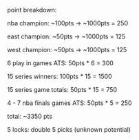 point breakdown:

nba champion: ~100pts -> ~1000pts = 250

east champion: ~50pts -> ~1000pts = 125

west champion: ~50pts -> ~1000pts = 125

6 play in games ATS: 50pts \* 6 = 300

15 series winners: 100pts \* 15 = 1500

15 series game totals: 50pts \* 15 = 750

4 - 7 nba finals games ATS: 50pts \* 5 = 250

total: ~3350 pts

5 locks: double 5 picks (unknown potential)
